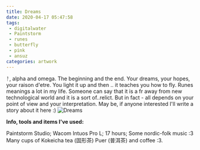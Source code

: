 ```yaml
---
title: Dreams
date: 2020-04-17 05:47:58
tags:
 - digitalwater
 - Paintstorm
 - runes
 - butterfly
 - pink
 - ansuz
categories: artwork
---
```

ᚨ, alpha and omega. The beginning and the end. Your dreams, your hopes, your raison d'etre. You light it up and then .. it teaches you how to fly.
Runes meanings a lot in my life. Someone can say that it is a fr away from new technological world and it is a sort of..relict. But in fact - all depends on your point of view and your interpretation. May be, if anyone interested I'll write a story about it here :)
![Dreams]()
<!-- more -->
**Info, tools and items I've used:**

Paintstorm Studio;
Wacom Intuos Pro L;
17 hours;
Some nordic-folk music :3
Many cups of Kokeicha tea (固形茶) Puer (普洱茶) and coffee :3.
